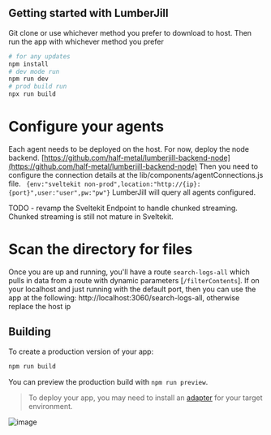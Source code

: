 


## Getting started with LumberJill

Git clone or use whichever method you prefer to download to host. Then run the app with whichever method you prefer 

```bash
# for any updates
npm install
# dev mode run
npm run dev
# prod build run
npx run build

```

# Configure your agents
Each agent needs to be deployed on the host. For now, deploy the node backend.
[https://github.com/half-metal/lumberjill-backend-node](https://github.com/half-metal/lumberjill-backend-node)
Then you need to configure the connection details at the lib/components/agentConnections.js file.
 ``` {env:"sveltekit non-prod",location:"http://{ip}:{port}",user:"user",pw:"pw"}```
 LumberJill will query all agents configured.
 
 TODO - revamp the Sveltekit Endpoint to handle chunked streaming. Chunked streaming is still not mature in Sveltekit.

# Scan the directory for files
Once you are up and running, you'll have a route ```search-logs-all``` which pulls in data from a route with dynamic parameters [`/filterContents`]. If on your localhost and just running with the default port, then you can use the app at the following:
http://localhost:3060/search-logs-all, otherwise replace the host ip




## Building

To create a production version of your app:

```bash
npm run build
```

You can preview the production build with `npm run preview`.

> To deploy your app, you may need to install an [adapter](https://kit.svelte.dev/docs/adapters) for your target environment.

![image](https://user-images.githubusercontent.com/58837299/168538663-eeaf6d0b-ac52-4702-829f-e357cccd71be.png)
